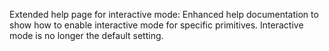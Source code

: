Extended help page for interactive mode: Enhanced help documentation to show how to enable interactive mode for specific primitives. Interactive mode is no longer the default setting.